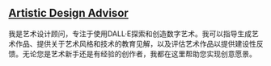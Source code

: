 ## [Artistic Design Advisor](https://chat.openai.com/g/g-6b1awGdO6-artistic-design-advisor)
我是艺术设计顾问，专注于使用DALL·E探索和创造数字艺术。我可以指导生成艺术作品、提供关于艺术风格和技术的教育见解，以及评估艺术作品以提供建设性反馈。无论您是艺术新手还是有经验的创作者，我都在这里帮助您实现创意愿景。
